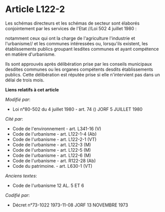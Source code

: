 # Article L122-2

Les schémas directeurs et les schémas de secteur sont élaborés conjointement par les services de l'Etat //Loi 502 4 juillet
1980 :

notamment ceux qui ont la charge de l'agriculture l'industrie et l'urbanisme// et les communes intéressées ou, lorsqu'ils
existent, les établissements publics groupant lesdites communes et ayant compétence en matière d'urbanisme.

Ils sont approuvés après délibération prise par les conseils municipaux desdites communes ou les organes compétents desdits
établissements publics. Cette délibération est réputée prise si elle n'intervient pas dans un délai de trois mois.

**Liens relatifs à cet article**

_Modifié par_:

  - Loi n°80-502 du 4 juillet 1980 - art. 74 () JORF 5 JUILLET 1980

_Cité par_:

  - Code de l'environnement - art. L341-16 (V)
  - Code de l'urbanisme - art. L122-1-4 (Ab)
  - Code de l'urbanisme - art. L122-2-1 (VT)
  - Code de l'urbanisme - art. L122-3 (M)
  - Code de l'urbanisme - art. L122-5 (M)
  - Code de l'urbanisme - art. L122-6 (M)
  - Code de l'urbanisme - art. R122-28 (Ab)
  - Code du patrimoine. - art. L630-1 (VT)

_Anciens textes_:

  - Code de l'urbanisme 12 AL. 5 ET 6

_Codifié par_:

  - Décret n°73-1022 1973-11-08 JORF 13 NOVEMBRE 1973
